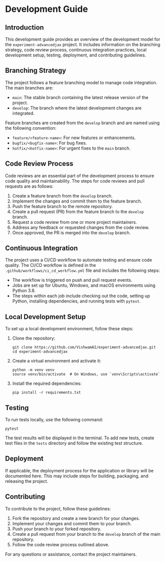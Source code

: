 # Development Guide

## Introduction
This development guide provides an overview of the development model for the `experiment-advancedjax` project. It includes information on the branching strategy, code review process, continuous integration practices, local development setup, testing, deployment, and contributing guidelines.

## Branching Strategy
The project follows a feature branching model to manage code integration. The main branches are:
- `main`: The stable branch containing the latest release version of the project.
- `develop`: The branch where the latest development changes are integrated.

Feature branches are created from the `develop` branch and are named using the following convention:
- `feature/<feature-name>`: For new features or enhancements.
- `bugfix/<bugfix-name>`: For bug fixes.
- `hotfix/<hotfix-name>`: For urgent fixes to the `main` branch.

## Code Review Process
Code reviews are an essential part of the development process to ensure code quality and maintainability. The steps for code reviews and pull requests are as follows:
1. Create a feature branch from the `develop` branch.
2. Implement the changes and commit them to the feature branch.
3. Push the feature branch to the remote repository.
4. Create a pull request (PR) from the feature branch to the `develop` branch.
5. Request a code review from one or more project maintainers.
6. Address any feedback or requested changes from the code review.
7. Once approved, the PR is merged into the `develop` branch.

## Continuous Integration
The project uses a CI/CD workflow to automate testing and ensure code quality. The CI/CD workflow is defined in the `.github/workflows/ci_cd_workflow.yml` file and includes the following steps:
- The workflow is triggered on push and pull request events.
- Jobs are set up for Ubuntu, Windows, and macOS environments using Python 3.8.
- The steps within each job include checking out the code, setting up Python, installing dependencies, and running tests with `pytest`.

## Local Development Setup
To set up a local development environment, follow these steps:
1. Clone the repository:
   ```
   git clone https://github.com/VishwamAI/experiment-advancedjax.git
   cd experiment-advancedjax
   ```
2. Create a virtual environment and activate it:
   ```
   python -m venv venv
   source venv/bin/activate  # On Windows, use `venv\Scripts\activate`
   ```
3. Install the required dependencies:
   ```
   pip install -r requirements.txt
   ```

## Testing
To run tests locally, use the following command:
```
pytest
```
The test results will be displayed in the terminal. To add new tests, create test files in the `tests` directory and follow the existing test structure.

## Deployment
If applicable, the deployment process for the application or library will be documented here. This may include steps for building, packaging, and releasing the project.

## Contributing
To contribute to the project, follow these guidelines:
1. Fork the repository and create a new branch for your changes.
2. Implement your changes and commit them to your branch.
3. Push your branch to your forked repository.
4. Create a pull request from your branch to the `develop` branch of the main repository.
5. Follow the code review process outlined above.

For any questions or assistance, contact the project maintainers.
